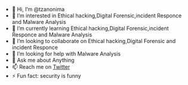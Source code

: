 - 👋 Hi, I’m @tzanonima
- 👀 I’m interested in  Ethical hacking,Digital Forensic,incident Responce and Malware Analysis
- 🌱 I’m currently learning Ethical hacking,Digital Forensic,incident Responce and Malware Analysis
- 💞️ I’m looking to collaborate on Ethical hacking,Digital Forensic and incident Responce
- 🤔 I’m looking for help with Malware Analysis
- 💬 Ask me about Anything
- 📫 Reach me on <a href="https://twitter.com/tzanonima">Twitter</a>
- ⚡ Fun fact: security is funny

<!---
tzanonima/tzanonima is a ✨ special ✨ repository because its `README.md` (this file) appears on your GitHub profile.
You can click the Preview link to take a look at your changes.
--->
